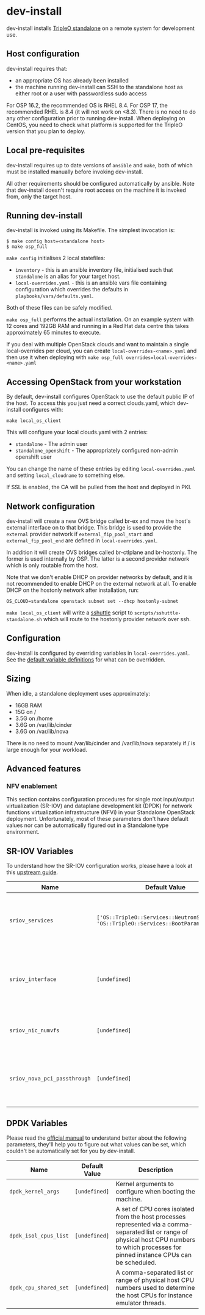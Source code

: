 # dev-install

dev-install installs [TripleO standalone](https://docs.openstack.org/project-deploy-guide/tripleo-docs/latest/deployment/standalone.html) on a remote system for development use.

## Host configuration

dev-install requires that:
* an appropriate OS has already been installed
* the machine running dev-install can SSH to the standalone host as either root or a user with passwordless sudo access

For OSP 16.2, the recommended OS is RHEL 8.4. For OSP 17, the recommended RHEL is 8.4 (it will not work on <8.3).
There is no need to do any other configuration prior to running dev-install.
When deploying on CentOS, you need to check what platform is supported for the TripleO version that you plan to deploy.

## Local pre-requisites

dev-install requires up to date versions of `ansible` and `make`, both of which must be installed manually before invoking dev-install.

All other requirements should be configured automatically by ansible. Note that dev-install doesn't require root access on the machine it is invoked from, only the target host.

## Running dev-install

dev-install is invoked using its Makefile. The simplest invocation is:

```
$ make config host=<standalone host>
$ make osp_full
```

`make config` initialises 2 local statefiles:
* `inventory` - this is an ansible inventory file, initialised such that `standalone` is an alias for your target host.
* `local-overrides.yaml` - this is an ansible vars file containing configuration which overrides the defaults in `playbooks/vars/defaults.yaml`.

Both of these files can be safely modified.

`make osp_full` performs the actual installation. On an example system with 12 cores and 192GB RAM and running in a Red Hat data centre this takes approximately 65 minutes to execute.

If you deal with multiple OpenStack clouds and want to maintain a single local-overrides per cloud, you can create `local-overrides-<name>.yaml`
and then use it when deploying with `make osp_full overrides=local-overrides-<name>.yaml`

## Accessing OpenStack from your workstation

By default, dev-install configures OpenStack to use the default public IP of the
host. To access this you just need a correct clouds.yaml, which dev-install
configures with:

```
make local_os_client
```

This will configure your local clouds.yaml with 2 entries:
* `standalone` - The admin user
* `standalone_openshift` - The appropriately configured non-admin openshift user

You can change the name of these entries by editing `local-overrides.yaml` and
setting `local_cloudname` to something else.

If SSL is enabled, the CA will be pulled from the host and deployed in PKI.

## Network configuration

dev-install will create a new OVS bridge called br-ex and move the host's
external interface on to that bridge. This bridge is used to provide the
`external` provider network if `external_fip_pool_start` and
`external_fip_pool_end` are defined in `local-overrides.yaml`.

In addition it will create OVS bridges called br-ctlplane and br-hostonly. The
former is used internally by OSP. The latter is a second provider network which
is only routable from the host.

Note that we don't enable DHCP on provider networks by default, and it is not
recommended to enable DHCP on the external network at all. To enable DHCP on the
hostonly network after installation, run:

```
OS_CLOUD=standalone openstack subnet set --dhcp hostonly-subnet
```

`make local_os_client` will write a
[sshuttle](https://github.com/sshuttle/sshuttle) script to
`scripts/sshuttle-standalone.sh` which will route to the hostonly provider
network over ssh.

## Configuration

dev-install is configured by overriding variables in `local-overrides.yaml`. See
the [default variable
definitions](https://github.com/shiftstack/dev-install/blob/master/playbooks/vars/defaults.yaml)
for what can be overridden.

## Sizing

When idle, a standalone deployment uses approximately:
* 16GB RAM
* 15G on /
* 3.5G on /home
* 3.6G on /var/lib/cinder
* 3.6G on /var/lib/nova

There is no need to mount /var/lib/cinder and /var/lib/nova separately if / is large enough for your workload.

## Advanced features

### NFV enablement

This section contains configuration procedures for single root input/output virtualization (SR-IOV) and
dataplane development kit (DPDK) for network functions virtualization infrastructure (NFVi) in 
your Standalone OpenStack deployment. 
Unfortunately, most of these parameters don't have default values nor can be automatically figured out in
a Standalone type environment.

SR-IOV Variables
----------------

To understand how the SR-IOV configuration works, please have a look at this [upstream guide](https://docs.openstack.org/neutron/latest/admin/config-sriov.html).

| Name              | Default Value       | Description          |
|-------------------|---------------------|----------------------|
| `sriov_services` | `['OS::TripleO::Services::NeutronSriovAgent', 'OS::TripleO::Services::BootParams']` | List of TripleO services to add to the default Standalone role |
| `sriov_interface` | `[undefined]` | Name of the SR-IOV capable interface. Must be enabled in BIOS. e.g. `ens1f0` |
| `sriov_nic_numvfs` | `[undefined]` | Number of Virtual Functions that the NIC can handle. |
| `sriov_nova_pci_passthrough` | `[undefined]` | List of PCI Passthrough whitelist parameters. [Guidelines](https://access.redhat.com/documentation/en-us/red_hat_openstack_platform/16.1/html/configuring_the_compute_service_for_instance_creation/configuring-pci-passthrough#guidelines-for-configuring-novapcipassthrough-osp) to configure it. |

DPDK Variables
--------------

Please read the [official manual](https://access.redhat.com/documentation/en-us/red_hat_openstack_platform/16.1/html-single/network_functions_virtualization_planning_and_configuration_guide/index#concept_ovsdpdk-cpu-parameters)
to understand better about the following parameters, they'll help you to figure out what values can be set, which
couldn't be automatically set for you by dev-install.

| Name              | Default Value       | Description          |
|-------------------|---------------------|----------------------|
| `dpdk_kernel_args` | `[undefined]` | Kernel arguments to configure when booting the machine. |
| `dpdk_isol_cpus_list` | `[undefined]` | A set of CPU cores isolated from the host processes represented via a comma-separated list or range of physical host CPU numbers to which processes for pinned instance CPUs can be scheduled.
| `dpdk_cpu_shared_set` | `[undefined]` | A comma-separated list or range of physical host CPU numbers used to determine the host CPUs for instance emulator threads.
